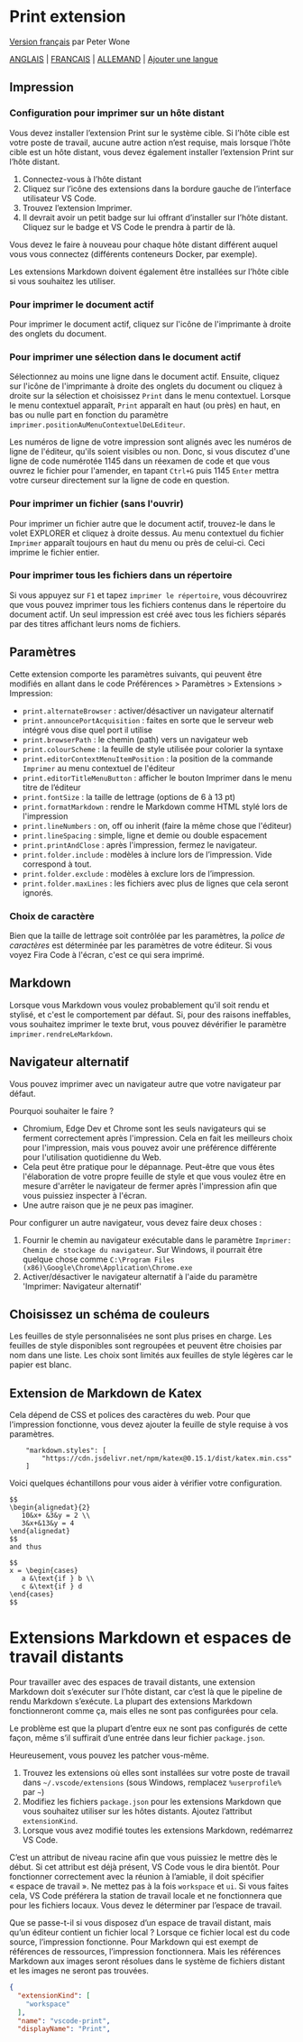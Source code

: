 # Print extension

[Version français](https://github.com/PeterWone/vsc-print) par Peter Wone

[ANGLAIS](manual.md) | [FRANCAIS](manual.fra.md) | [ALLEMAND](manual.deu.md) | [Ajouter une langue](how-to-add-a-language.fra.md)

## Impression

### Configuration pour imprimer sur un hôte distant

Vous devez installer l’extension Print sur le système cible. Si l’hôte cible est votre poste de travail, aucune autre action n’est requise, mais lorsque l’hôte cible est un hôte distant, vous devez également installer l’extension Print sur l’hôte distant. 

1. Connectez-vous à l’hôte distant
2. Cliquez sur l’icône des extensions dans la bordure gauche de l’interface utilisateur VS Code. 
3. Trouvez l’extension Imprimer. 
4. Il devrait avoir un petit badge sur lui offrant d’installer sur l’hôte distant. Cliquez sur le badge et VS Code le prendra à partir de là.

Vous devez le faire à nouveau pour chaque hôte distant différent auquel vous vous connectez (différents conteneurs Docker, par exemple).

Les extensions Markdown doivent également être installées sur l’hôte cible si vous souhaitez les utiliser.

### Pour imprimer le document actif

Pour imprimer le document actif, cliquez sur l'icône de l'imprimante à droite des onglets du document.

### Pour imprimer une sélection dans le document actif

Sélectionnez au moins une ligne dans le document actif. Ensuite, cliquez sur l'icône de l'imprimante à droite des onglets du document ou cliquez à droite sur la sélection et choisissez `Print` dans le menu contextuel. Lorsque le menu contextuel apparaît, `Print` apparaît en haut (ou près) en haut, en bas ou nulle part en fonction du paramètre `imprimer.positionAuMenuContextuelDeLEditeur`.

Les numéros de ligne de votre impression sont alignés avec les numéros de ligne de l'éditeur, qu'ils soient visibles ou non. Donc, si vous discutez d'une ligne de code numérotée 1145 dans un réexamen de code et que vous ouvrez le fichier pour l'amender, en tapant `Ctrl+G` puis 1145 `Enter` mettra votre curseur directement sur la ligne de code en question.

### Pour imprimer un fichier (sans l'ouvrir)

Pour imprimer un fichier autre que le document actif, trouvez-le dans le volet EXPLORER et cliquez à droite dessus. Au menu contextuel du fichier `Imprimer` apparaît toujours en haut du menu ou près de celui-ci. Ceci imprime le fichier entier.

### Pour imprimer tous les fichiers dans un répertoire
Si vous appuyez sur `F1` et tapez `imprimer le répertoire`, vous découvrirez que vous pouvez imprimer tous les fichiers contenus dans le répertoire du document actif. Un seul impression est créé avec tous les fichiers séparés par des titres affichant leurs noms de fichiers.

## Paramètres

Cette extension comporte les paramètres suivants, qui peuvent être modifiés en allant dans le code Préférences > Paramètres > Extensions > Impression:

* `print.alternateBrowser` : activer/désactiver un navigateur alternatif
* `print.announcePortAcquisition` : faites en sorte que le serveur web intégré vous dise quel port il utilise
* `print.browserPath` : le chemin (path) vers un navigateur web
* `print.colourScheme` : la feuille de style utilisée pour colorier la syntaxe
* `print.editorContextMenuItemPosition` : la position de la commande `Imprimer` au menu contextuel de l'éditeur
* `print.editorTitleMenuButton` : afficher le bouton Imprimer dans le menu titre de l’éditeur
* `print.fontSize` : la taille de lettrage (options de 6 à 13 pt)
* `print.formatMarkdown` : rendre le Markdown comme HTML stylé lors de l'impression
* `print.lineNumbers` : on, off ou inherit (faire la même chose que l'éditeur)
* `print.lineSpacing` : simple, ligne et demie ou double espacement
* `print.printAndClose` : après l'impression, fermez le navigateur.
* `print.folder.include` : modèles à inclure lors de l’impression. Vide correspond à tout.
* `print.folder.exclude` : modèles à exclure lors de l’impression.
* `print.folder.maxLines` : les fichiers avec plus de lignes que cela seront ignorés.

### Choix de caractère

Bien que la taille de lettrage soit contrôlée par les paramètres, la _police de caractères_ est déterminée par les paramètres de votre éditeur. Si vous voyez Fira Code à l'écran, c'est ce qui sera imprimé.

## Markdown

Lorsque vous Markdown vous voulez probablement qu'il soit rendu et stylisé, et c'est le comportement par défaut. Si, pour des raisons ineffables, vous souhaitez imprimer le texte brut, vous pouvez dévérifier le paramètre `imprimer.rendreLeMarkdown`.

## Navigateur alternatif

Vous pouvez imprimer avec un navigateur autre que votre navigateur par défaut.

Pourquoi souhaiter le faire ?

* Chromium, Edge Dev et Chrome sont les seuls navigateurs qui se ferment correctement après l'impression. Cela en fait les meilleurs choix pour l'impression, mais vous pouvez avoir une préférence différente pour l'utilisation quotidienne du Web.
* Cela peut être pratique pour le dépannage. Peut-être que vous êtes l'élaboration de votre propre feuille de style et que vous voulez être en mesure d'arrêter le navigateur de fermer après l'impression afin que vous puissiez inspecter à l'écran.
* Une autre raison que je ne peux pas imaginer.

Pour configurer un autre navigateur, vous devez faire deux choses :

1. Fournir le chemin au navigateur exécutable dans le paramètre `Imprimer: Chemin de stockage du navigateur`. Sur Windows, il pourrait être quelque chose comme `C:\Program Files (x86)\Google\Chrome\Application\Chrome.exe`
1. Activer/désactiver le navigateur alternatif à l'aide du paramètre 'Imprimer: Navigateur alternatif'

## Choisissez un schéma de couleurs

Les feuilles de style personnalisées ne sont plus prises en charge. Les feuilles de style disponibles sont regroupées et peuvent être choisies par nom dans une liste. Les choix sont limités aux feuilles de style légères car le papier est blanc.

## Extension de Markdown de Katex
Cela dépend de CSS et polices des caractères du web. Pour que l'impression fonctionne, vous devez ajouter la feuille de style requise à vos paramètres.

		"markdown.styles": [
			"https://cdn.jsdelivr.net/npm/katex@0.15.1/dist/katex.min.css"
		]

Voici quelques échantillons pour vous aider à vérifier votre configuration.

```
$$
\begin{alignedat}{2}
   10&x+ &3&y = 2 \\
   3&x+&13&y = 4
\end{alignedat}
$$
and thus

$$
x = \begin{cases}
   a &\text{if } b \\
   c &\text{if } d
\end{cases}
$$
```

# Extensions Markdown et espaces de travail distants

Pour travailler avec des espaces de travail distants, une extension Markdown doit s’exécuter sur l’hôte distant, car c’est là que le pipeline de rendu Markdown s’exécute. La plupart des extensions Markdown fonctionneront comme ça, mais elles ne sont pas configurées pour cela.

Le problème est que la plupart d’entre eux ne sont pas configurés de cette façon, même s’il suffirait d’une entrée dans leur fichier `package.json`. 

Heureusement, vous pouvez les patcher vous-même. 

1. Trouvez les extensions où elles sont installées sur votre poste de travail dans `~/.vscode/extensions` (sous Windows, remplacez `%userprofile%` par `~`)
2. Modifiez les fichiers `package.json` pour les extensions Markdown que vous souhaitez utiliser sur les hôtes distants. Ajoutez l’attribut `extensionKind`. 
3. Lorsque vous avez modifié toutes les extensions Markdown, redémarrez VS Code.

C’est un attribut de niveau racine afin que vous puissiez le mettre dès le début. Si cet attribut est déjà présent, VS Code vous le dira bientôt. Pour fonctionner correctement avec la réunion à l’amiable, il doit spécifier « espace de travail ». Ne mettez pas à la fois `workspace` et `ui`. Si vous faites cela, VS Code préférera la station de travail locale et ne fonctionnera que pour les fichiers locaux. 
Vous devez le déterminer par l’espace de travail. 

Que se passe-t-il si vous disposez d’un espace de travail distant, mais qu’un éditeur contient un fichier local ? Lorsque ce fichier local est du code source, l’impression fonctionne. Pour Markdown qui est exempt de références de ressources, l’impression fonctionnera. Mais les références Markdown aux images seront résolues dans le système de fichiers distant et les images ne seront pas trouvées.

```json
{
  "extensionKind": [
    "workspace"
  ],
  "name": "vscode-print",
  "displayName": "Print",

```
